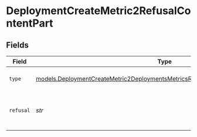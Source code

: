 # DeploymentCreateMetric2RefusalContentPart


## Fields

| Field                                                                                                                                                                    | Type                                                                                                                                                                     | Required                                                                                                                                                                 | Description                                                                                                                                                              |
| ------------------------------------------------------------------------------------------------------------------------------------------------------------------------ | ------------------------------------------------------------------------------------------------------------------------------------------------------------------------ | ------------------------------------------------------------------------------------------------------------------------------------------------------------------------ | ------------------------------------------------------------------------------------------------------------------------------------------------------------------------ |
| `type`                                                                                                                                                                   | [models.DeploymentCreateMetric2DeploymentsMetricsRequestRequestBodyMessages4Type](../models/deploymentcreatemetric2deploymentsmetricsrequestrequestbodymessages4type.md) | :heavy_check_mark:                                                                                                                                                       | The type of the content part.                                                                                                                                            |
| `refusal`                                                                                                                                                                | *str*                                                                                                                                                                    | :heavy_check_mark:                                                                                                                                                       | The refusal message generated by the model.                                                                                                                              |